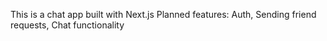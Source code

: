 This is a chat app built with Next.js
Planned features: Auth, Sending friend requests, Chat functionality
